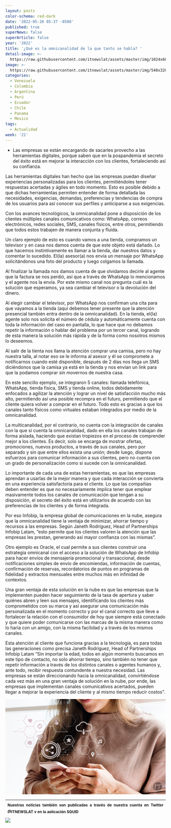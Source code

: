 ```yaml
---
layout: posts
color-schema: red-dark
date: '2022-05-26 05:37 -0500'
published: true
superNews: false
superArticle: false
year: '2022'
title: '¿Qué es la omnicanalidad de la que tanto se habla? '
detail-image: >-
  https://raw.githubusercontent.com/itnewslat/assets/master/img/1024x680/mujer-con-celular-g.jpg
image: >-
  https://raw.githubusercontent.com/itnewslat/assets/master/img/540x320/mujer-con-celular-p.jpg
categories:
  - Venezuela
  - Colombia
  - Argentina
  - Perú
  - Ecuador
  - Chile
  - Panama
  - Mexico
tags:
  - Actualidad
week: '21'
---
```

- Las empresas se están encargando de sacarles provecho a las herramientas digitales, porque saben que en la pospandemia el secreto del éxito está en mejorar la interacción con los clientes, fortaleciendo así su confianza.

Las herramientas digitales han hecho que las empresas puedan diseñar experiencias personalizadas para los clientes, permitiéndoles tener respuestas acertadas y ágiles en todo momento. Esto es posible debido a que dichas herramientas permiten entender de forma detallada las necesidades, exigencias, demandas, preferencias y tendencias de compra de los usuarios para así conocer sus perfiles y anticiparse a sus exigencias.

Con los avances tecnológicos, la omnicanalidad pone a disposición de los clientes múltiples canales comunicativos como: WhatsApp, correos electrónicos, redes sociales, SMS, canales físicos, entre otros, permitiendo que todos estos trabajen de manera conjunta y fluida.

Un claro ejemplo de esto es cuando vamos a una tienda, compramos un televisor y en casa nos damos cuenta de que este objeto está dañado. Lo que hacemos instintivamente es llamar a la tienda, dar nuestros datos y comentar lo sucedido. El(la) asesor(a) nos envía un mensaje por WhatsApp solicitándonos una foto del producto y luego colgamos la llamada.

Al finalizar la llamada nos damos cuenta de que olvidamos decirle al agente que la factura se nos perdió, así que a través de WhatsApp lo mencionamos y el agente nos la envía. Por este mismo canal nos pregunta cuál es la solución que esperamos, ya sea cambiar el televisor o la devolución del dinero.

Al elegir cambiar el televisor, por WhatsApp nos confirman una cita para que vayamos a la tienda (aquí debemos tener presente que la atención presencial también entra dentro de la omnicanalidad). En la tienda, el(la) agente solo nos solicita el número de cédula y automáticamente cuenta con toda la información del caso en pantalla, lo que hace que no debamos repetir la información o hablar del problema por un tercer canal, logrando de esta manera la solución más rápida y de la forma como nosotros mismos lo deseemos. 

Al salir de la tienta nos llama la atención comprar una camisa, pero no hay nuestra talla, al notar eso se le informa al asesor y él se compromete a notificarnos cuando esté disponible, después de 2 días nos llega un SMS diciéndonos que la camisa ya está en la tienda y nos envían un link para que la podamos comprar sin movernos de nuestra casa.

En este sencillo ejemplo, se integraron 5 canales: llamada telefónica, WhatsApp, tienda física, SMS y tienda online, todos debidamente enfocados a agilizar la atención y lograr un nivel de satisfacción mucho más alto, permitiendo así una posible recompra en el futuro, permitiendo que el cliente quiera volver a comprar en el futuro. Todo esto es gracias a que los canales tanto físicos como virtuales estaban integrados por medio de la omnicanalidad.

La multicanalidad, por el contrario, no cuenta con la integración de canales con la que sí cuenta la omnicanalidad, dado en ella los canales trabajan de forma aislada, haciendo que existan tropiezos en el proceso de comprender mejor a los clientes. Es decir, solo se encarga de mostrar ofertas, promociones, nuevos productos, a través de sus canales, pero por separado y sin que entre ellos exista una unión; desde luego, dispone esfuerzos para comunicar información a sus clientes, pero no cuenta con un grado de personalización como si sucede con la omnicanalidad.

Lo importante de cada una de estas herramientas, es que las empresas aprendan a usarlas de la mejor manera y que cada interacción se convierta en una experiencia satisfactoria para el cliente. Lo que las compañías deben entender es que no necesariamente implica tener que emplear masivamente todos los canales de comunicación que tengan a su disposición, el secreto del éxito está en utilizarlos de acuerdo con las preferencias de los clientes y de forma integrada.

Por eso Infobip, la empresa global de comunicaciones en la nube, asegura que la omnicanalidad tiene la ventaja de minimizar, ahorrar tiempo y recursos a las empresas. Según Janeth Rodríguez, Head of Partnerships Infobip Latam, “esto permite que los clientes valoren la atención que las empresas les prestan, generando así mayor confianza con las mismas”. 

Otro ejemplo es Oracle, el cual permite a sus clientes construir una estrategia omnicanal con el acceso a la solución de WhatsApp de Infobip para hacer envíos de mensajería promocional y transaccional, desde notificaciones simples de envío de encomiendas, información de cuentas, confirmación de reservas, recordatorios de puntos en programas de fidelidad y extractos mensuales entre muchos más en infinidad de contextos.

Una gran ventaja de esta solución en la nube es que las empresas que la implementen pueden hacer seguimiento de la tasa de apertura y saber quiénes abren y leen sus mensajes, identificando los clientes más comprometidos con su marca y así asegurar una comunicación más personalizada en el momento correcto y por el canal correcto que lleve a fortalecer la relación con el consumidor de hoy que siempre está conectado y que quiere poder comunicarse con las marcas de la misma manera como lo haría con un amigo, con la misma facilidad y a través de los mismos canales.

Esta atención al cliente que funciona gracias a la tecnología, es para todas las generaciones como precisa Janeth Rodríguez, Head of Partnerships Infobip Latam “Sin importar la edad, todos en algún momento buscamos en este tipo de contacto, no solo ahorrar tiempo, sino también no tener que repetir información a través de los distintos canales o agentes humanos y, ante todo, recibir respuesta contundente a nuestra necesidad. Las empresas se están direccionando hacia la omnicanalidad, convirtiéndose cada vez más en una gran ventaja de solución en la nube, por ende, las empresas que implementan canales comunicativos acertados, pueden llegar a mejorar la experiencia del cliente y al mismo tiempo reducir costos”.

![](https://raw.githubusercontent.com/itnewslat/assets/master/img/540x320/mujer-con-celular-p.jpg)

<table style="height: 42px;" width="569">
<tbody>
<tr>
<td style="text-align: justify;"><sub><strong>Nuestras noticias también son publicadas a través de nuestra cuenta en Twitter <a href="https://twitter.com/itnewslat?lang=es">@ITNEWSLAT</a> y en la aplicación <a href="https://squidapp.co/en/">SQUID</a></strong></sub></td>
</tr>
</tbody>
</table>

<img src="https://tracker.metricool.com/c3po.jpg?hash=56f88a41e39ab42c063cc51676587a04"/>
